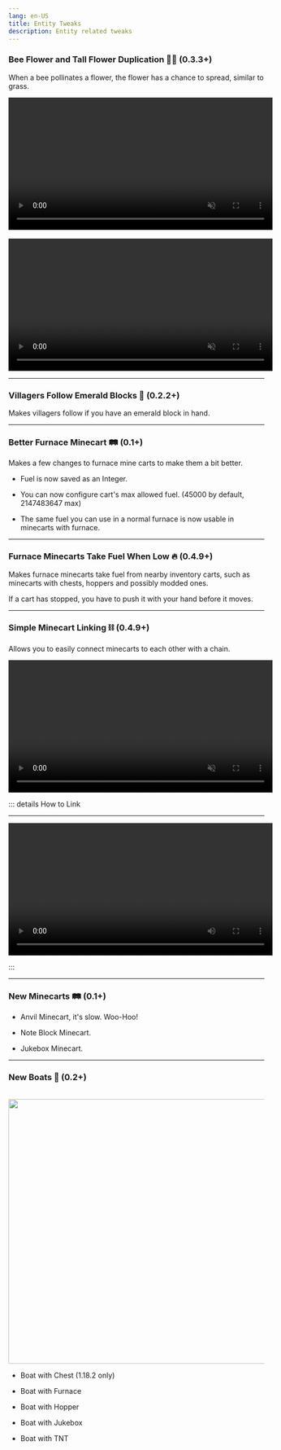 ```yaml
---
lang: en-US
title: Entity Tweaks
description: Entity related tweaks
---
```


### Bee Flower and Tall Flower Duplication 🌺🐝 (0.3.3+)

When a bee pollinates a flower, the flower has a chance to spread, similar to grass.

<video style="display: block; margin-left: auto; margin-right: auto;" width="520" muted autoplay loop>
  <source src="/videos/bee_flowers.webm" type="video/mp4">
  Your browser does not support the video tag.
</video>
<br/>
<video style="display: block; margin-left: auto; margin-right: auto;" width="520" muted autoplay loop>
  <source src="/videos/bee_double_flowers.webm" type="video/mp4">
  Your browser does not support the video tag.
</video>

***
### Villagers Follow Emerald Blocks 💎 (0.2.2+)

Makes villagers follow if you have an emerald block in hand.

***
### Better Furnace Minecart 🛤️ (0.1+)

Makes a few changes to furnace mine carts to make them a bit better.

- Fuel is now saved as an Integer.

- You can now configure cart's max allowed fuel. (45000 by default, 2147483647 max)

- The same fuel you can use in a normal furnace is now usable in minecarts with furnace.

***
### Furnace Minecarts Take Fuel When Low 🔥 (0.4.9+)

Makes furnace minecarts take fuel from nearby inventory carts, such as minecarts with chests, hoppers and possibly modded ones.

If a cart has stopped, you have to push it with your hand before it moves.

***
### Simple Minecart Linking ⛓ (0.4.9+)

Allows you to easily connect minecarts to each other with a chain.

<video style="display: block; margin-left: auto; margin-right: auto;" width="520" muted autoplay loop>
  <source src="/videos/cart_linking.webm" type="video/mp4">
  Your browser does not support the video tag.
</video>

::: details How to Link

***

<video style="display: block; margin-left: auto; margin-right: auto;" width="520" controls>
  <source src="/videos/linking.webm" type="video/mp4">
  Your browser does not support the video tag.
</video>

:::

***
### New Minecarts 🛤️ (0.1+)

- Anvil Minecart, it's slow. Woo-Hoo!

- Note Block Minecart.

- Jukebox Minecart.

***
### New Boats 🛶 (0.2+)

<br/>
<img loading="lazy" style="display: block; margin-left: auto; margin-right: auto;" src="/images/boats.webp" width="520">

* Boat with Chest (1.18.2 only)

* Boat with Furnace

* Boat with Hopper

* Boat with Jukebox

* Boat with TNT
